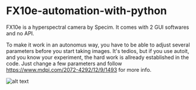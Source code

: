 # FX10e-automation-with-python

FX10e is a hyperspectral camera by Specim. 
It comes with 2 GUI softwares and no API.

To make it work in an autonomus way, you have to be able to adjust several parameters before you start taking images. 
It's tedios, but if you use autoit, and you know your experiment, the hard work is allready established in the code. 
Just change a few parameters and follow https://www.mdpi.com/2072-4292/12/9/1493 for more info. 

![alt text](https://www.mdpi.com/remotesensing/remotesensing-12-01493/article_deploy/html/images/remotesensing-12-01493-g002.png)
